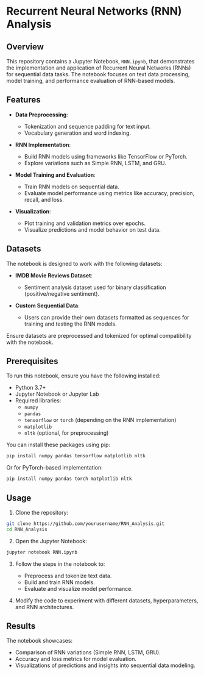 # Recurrent Neural Networks (RNN) Analysis

## Overview
This repository contains a Jupyter Notebook, `RNN.ipynb`, that demonstrates the implementation and application of Recurrent Neural Networks (RNNs) for sequential data tasks. The notebook focuses on text data processing, model training, and performance evaluation of RNN-based models.

## Features

- **Data Preprocessing**:
  - Tokenization and sequence padding for text input.
  - Vocabulary generation and word indexing.

- **RNN Implementation**:
  - Build RNN models using frameworks like TensorFlow or PyTorch.
  - Explore variations such as Simple RNN, LSTM, and GRU.

- **Model Training and Evaluation**:
  - Train RNN models on sequential data.
  - Evaluate model performance using metrics like accuracy, precision, recall, and loss.

- **Visualization**:
  - Plot training and validation metrics over epochs.
  - Visualize predictions and model behavior on test data.

## Datasets

The notebook is designed to work with the following datasets:

- **IMDB Movie Reviews Dataset**:
  - Sentiment analysis dataset used for binary classification (positive/negative sentiment).

- **Custom Sequential Data**:
  - Users can provide their own datasets formatted as sequences for training and testing the RNN models.

Ensure datasets are preprocessed and tokenized for optimal compatibility with the notebook.

## Prerequisites

To run this notebook, ensure you have the following installed:

- Python 3.7+
- Jupyter Notebook or Jupyter Lab
- Required libraries:
  - `numpy`
  - `pandas`
  - `tensorflow` or `torch` (depending on the RNN implementation)
  - `matplotlib`
  - `nltk` (optional, for preprocessing)

You can install these packages using pip:
```bash
pip install numpy pandas tensorflow matplotlib nltk
```
Or for PyTorch-based implementation:
```bash
pip install numpy pandas torch matplotlib nltk
```

## Usage

1. Clone the repository:
```bash
git clone https://github.com/yourusername/RNN_Analysis.git
cd RNN_Analysis
```

2. Open the Jupyter Notebook:
```bash
jupyter notebook RNN.ipynb
```

3. Follow the steps in the notebook to:
   - Preprocess and tokenize text data.
   - Build and train RNN models.
   - Evaluate and visualize model performance.

4. Modify the code to experiment with different datasets, hyperparameters, and RNN architectures.

## Results

The notebook showcases:
- Comparison of RNN variations (Simple RNN, LSTM, GRU).
- Accuracy and loss metrics for model evaluation.
- Visualizations of predictions and insights into sequential data modeling.